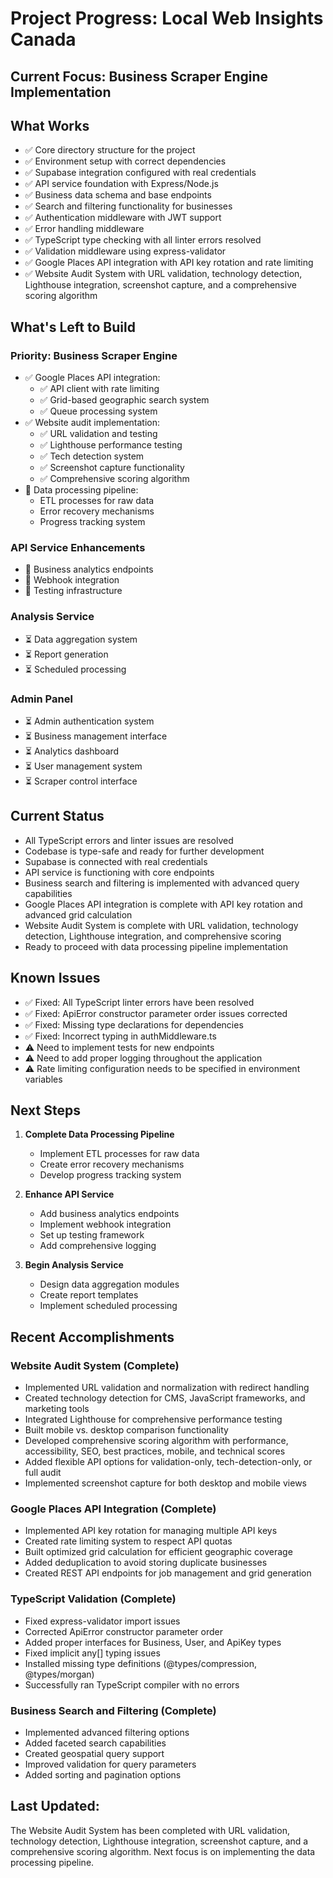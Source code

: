 # Project Progress: Local Web Insights Canada

## Current Focus: Business Scraper Engine Implementation

## What Works
- ✅ Core directory structure for the project
- ✅ Environment setup with correct dependencies
- ✅ Supabase integration configured with real credentials
- ✅ API service foundation with Express/Node.js
- ✅ Business data schema and base endpoints
- ✅ Search and filtering functionality for businesses
- ✅ Authentication middleware with JWT support
- ✅ Error handling middleware
- ✅ TypeScript type checking with all linter errors resolved
- ✅ Validation middleware using express-validator
- ✅ Google Places API integration with API key rotation and rate limiting
- ✅ Website Audit System with URL validation, technology detection, Lighthouse integration, screenshot capture, and a comprehensive scoring algorithm

## What's Left to Build

### Priority: Business Scraper Engine
- ✅ Google Places API integration:
  - ✅ API client with rate limiting
  - ✅ Grid-based geographic search system
  - ✅ Queue processing system
- ✅ Website audit implementation:
  - ✅ URL validation and testing
  - ✅ Lighthouse performance testing
  - ✅ Tech detection system
  - ✅ Screenshot capture functionality
  - ✅ Comprehensive scoring algorithm
- 🔄 Data processing pipeline:
  - ETL processes for raw data
  - Error recovery mechanisms
  - Progress tracking system

### API Service Enhancements
- 🔄 Business analytics endpoints
- 🔄 Webhook integration
- 🔄 Testing infrastructure

### Analysis Service
- ⏳ Data aggregation system
- ⏳ Report generation
- ⏳ Scheduled processing

### Admin Panel
- ⏳ Admin authentication system
- ⏳ Business management interface
- ⏳ Analytics dashboard
- ⏳ User management system
- ⏳ Scraper control interface

## Current Status
- All TypeScript errors and linter issues are resolved
- Codebase is type-safe and ready for further development
- Supabase is connected with real credentials
- API service is functioning with core endpoints
- Business search and filtering is implemented with advanced query capabilities
- Google Places API integration is complete with API key rotation and advanced grid calculation
- Website Audit System is complete with URL validation, technology detection, Lighthouse integration, and comprehensive scoring
- Ready to proceed with data processing pipeline implementation

## Known Issues
- ✅ Fixed: All TypeScript linter errors have been resolved
- ✅ Fixed: ApiError constructor parameter order issues corrected
- ✅ Fixed: Missing type declarations for dependencies
- ✅ Fixed: Incorrect typing in authMiddleware.ts
- ⚠️ Need to implement tests for new endpoints
- ⚠️ Need to add proper logging throughout the application
- ⚠️ Rate limiting configuration needs to be specified in environment variables

## Next Steps

1. **Complete Data Processing Pipeline**
   - Implement ETL processes for raw data
   - Create error recovery mechanisms
   - Develop progress tracking system

2. **Enhance API Service**
   - Add business analytics endpoints
   - Implement webhook integration
   - Set up testing framework
   - Add comprehensive logging

3. **Begin Analysis Service**
   - Design data aggregation modules
   - Create report templates
   - Implement scheduled processing

## Recent Accomplishments

### Website Audit System (Complete)
- Implemented URL validation and normalization with redirect handling
- Created technology detection for CMS, JavaScript frameworks, and marketing tools
- Integrated Lighthouse for comprehensive performance testing
- Built mobile vs. desktop comparison functionality
- Developed comprehensive scoring algorithm with performance, accessibility, SEO, best practices, mobile, and technical scores
- Added flexible API options for validation-only, tech-detection-only, or full audit
- Implemented screenshot capture for both desktop and mobile views

### Google Places API Integration (Complete)
- Implemented API key rotation for managing multiple API keys
- Created rate limiting system to respect API quotas
- Built optimized grid calculation for efficient geographic coverage
- Added deduplication to avoid storing duplicate businesses
- Created REST API endpoints for job management and grid generation

### TypeScript Validation (Complete)
- Fixed express-validator import issues
- Corrected ApiError constructor parameter order
- Added proper interfaces for Business, User, and ApiKey types
- Fixed implicit any[] typing issues
- Installed missing type definitions (@types/compression, @types/morgan)
- Successfully ran TypeScript compiler with no errors

### Business Search and Filtering (Complete)
- Implemented advanced filtering options
- Added faceted search capabilities
- Created geospatial query support
- Improved validation for query parameters
- Added sorting and pagination options

## Last Updated: 
The Website Audit System has been completed with URL validation, technology detection, Lighthouse integration, screenshot capture, and a comprehensive scoring algorithm. Next focus is on implementing the data processing pipeline. 
